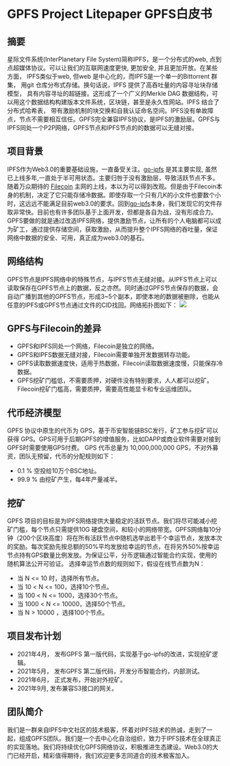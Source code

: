 
# GPFS Project Litepaper GPFS白皮书 

## 摘要
星际文件系统(InterPlanetary File System)简称IPFS，是一个分布式的web, 点到点超媒体协议。可以让我们的互联网速度更快, 更加安全, 并且更加开放。在某些方面， IPFS类似于web, 但web 是中心化的，而IPFS是一个单一的Bittorrent 群集， 用git 仓库分布式存储。换句话说，IPFS 提供了高吞吐量的内容寻址块存储模型， 具有内容寻址的超链接。这形成了一个广义的Merkle DAG 数据结构，可以用这个数据结构构建版本文件系统，区块链，甚至是永久性网站。IPFS 结合了分布式哈希表， 带有激励机制的块交换和自我认证命名空间。IPFS没有单故障点，节点不需要相互信任。GPFS完全兼容IPFS协议，是IPFS的激励层。GPFS与IPFS同处一个P2P网络，GPFS节点和IPFS节点的的数据可以无缝对接。

## 项目背景
IPFS作为Web3.0的重要基础设施，一直备受关注。[go-ipfs](https://github.com/ipfs/go-ipfs) 是其主要实现, 虽然已上线多年,一直处于半可用状态。主要归咎于没有激励层，导致活跃节点不多。随着万众期待的 [Filecoin](https://github.com/filecoin-project/lotus) 主网的上线，本以为可以得到改观。但是由于Filecoin本身的机制，决定了它只能存储冷数据。即使存取一个只有几K的小文件也要数个小时，这远远不能满足目前web3.0的要求。回到[go-ipfs](https://github.com/ipfs/go-ipfs)本身，我们发现它的文件存取非常快。目前也有许多团队基于上面开发，但都是各自为战，没有形成合力。GPFS要做的就是通过改造IPFS网络，提供激励节点，让所有的个人电脑都可以成为矿工，通过提供存储空间，获取激励，从而提升整个IPFS网络的吞吐量，保证网络中数据的安全、可用，真正成为web3.0的基石。

## 网络结构
GPFS节点是IPFS网络中的特殊节点，与IPFS节点无缝对接。从IPFS节点上可以读取保存在GPFS节点上的数据，反之亦然。同时通过GPFS节点保存的数据，会自动广播到其他的GPFS节点，形成3~5个副本，即使本地的数据被删除，也能从任意的IPFS或GPFS节点通过文件的CID找回。网络拓扑图如下：
![](https://raw.githubusercontent.com/gpfs-group/gpfs-doc/main/image/gpfs.jpg)

## GPFS与Filecoin的差异
- GPFS和IPFS同处一个网络，Filecoin是独立的网络。
- GPFS和IPFS数据无缝对接，Filecoin需要单独开发数据转存功能。
- GPFS读取数据速度快，适用于热数据，Filecoin读取数据速度慢，只能保存冷数据。
- GPFS挖矿门槛低，不需要质押，对硬件没有特别要求，人人都可以挖矿。Filecoin挖矿门槛高，需要质押，需要高性能显卡和专业运维团队。

## 代币经济模型
GPFS 协议中原生的代币为 GPS，基于币安智能链BSC发行，矿工参与挖矿可以获得 GPS。GPS可用于后期GPFS的增值服务，比如DAPP或商业软件需要对接到GPFS时需要使用GPS付费。
GPS 代币总量为 10,000,000,000 GPS，不对外募资，团队无预留，代币的分配规则如下：

- 0.1 % 空投给10万个BSC地址。
- 99.9 % 由挖矿产生，每4年产量减半。

## 挖矿
GPFS 项目的目标是为IPFS网络提供大量稳定的活跃节点。我们将尽可能减小挖矿门槛，每个节点只需提供10G 硬盘空间，和较小的网络带宽。GPFS网络每10分钟（200个区块高度）将在所有活跃节点中随机选举出若干个幸运节点，发放本次的奖励。每次奖励先按总额的50%平均发放给幸运的节点，在将另外50%按幸运节点持有GPS数量比例发放。为保证公平，分币逻辑通过智能合约实现，使用的随机算法公开可验证。
选择幸运节点数的规则如下，假设在线节点数为N：
- 当 N <= 10 时，选择所有节点。
- 当 10 < N <= 100，选择10个节点。
- 当 100 < N <= 1000，选择30个节点。
- 当 1000 < N <= 10000，选择50个节点。
- 当 N > 10000  ，选择100个节点。
## 项目发布计划
- 2021年4月， 发布GPFS 第一版代码，实现基于go-ipfs的改进，实现挖矿逻辑。
- 2021年5月， 发布GPFS 第二版代码，开发分币智能合约，内部测试。
- 2021年6月， 正式发布，开始对外挖矿。
- 2021年9月, 发布兼容S3接口的网关。

## 团队简介
我们是一群来自IPFS中文社区的技术极客，怀着对IPFS技术的热诚，走到了一起，组成GPFS团队。我们是一个去中心化自治组织，致力于IPFS技术在全球真正的实现落地。我们将持续优化GPFS网络协议，积极推进生态建设。Web3.0的大门已经开启，精彩值得期待，我们欢迎更多志同道合的技术极客加入。


